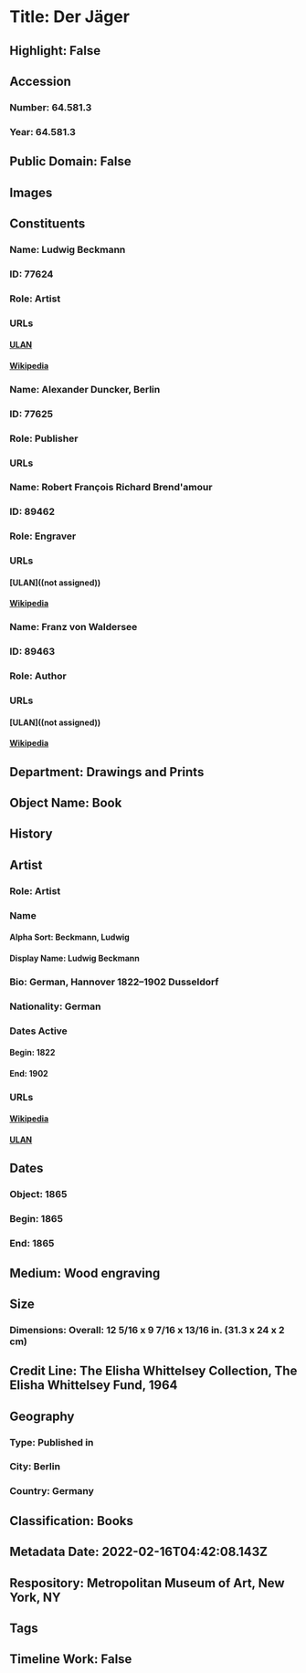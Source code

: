 # Title: Der Jäger
## Highlight: False
## Accession
### Number: 64.581.3
### Year: 64.581.3
## Public Domain: False
## Images
## Constituents
### Name: Ludwig Beckmann
### ID: 77624
### Role: Artist
### URLs
#### [ULAN](http://vocab.getty.edu/page/ulan/500050674)
#### [Wikipedia](https://www.wikidata.org/wiki/Q1673073)
### Name: Alexander Duncker, Berlin
### ID: 77625
### Role: Publisher
### URLs
### Name: Robert François Richard Brend&#39;amour
### ID: 89462
### Role: Engraver
### URLs
#### [ULAN]((not assigned))
#### [Wikipedia](https://www.wikidata.org/wiki/Q2149127)
### Name: Franz von Waldersee
### ID: 89463
### Role: Author
### URLs
#### [ULAN]((not assigned))
#### [Wikipedia](https://www.wikidata.org/wiki/Q1450018)
## Department: Drawings and Prints
## Object Name: Book
## History
## Artist
### Role: Artist
### Name
#### Alpha Sort: Beckmann, Ludwig
#### Display Name: Ludwig Beckmann
### Bio: German, Hannover 1822–1902 Dusseldorf
### Nationality: German
### Dates Active
#### Begin: 1822
#### End: 1902
### URLs
#### [Wikipedia](https://www.wikidata.org/wiki/Q1673073)
#### [ULAN](http://vocab.getty.edu/page/ulan/500050674)
## Dates
### Object: 1865
### Begin: 1865
### End: 1865
## Medium: Wood engraving
## Size
### Dimensions: Overall: 12 5/16 x 9 7/16 x 13/16 in. (31.3 x 24 x 2 cm)
## Credit Line: The Elisha Whittelsey Collection, The Elisha Whittelsey Fund, 1964
## Geography
### Type: Published in
### City: Berlin
### Country: Germany
## Classification: Books
## Metadata Date: 2022-02-16T04:42:08.143Z
## Respository: Metropolitan Museum of Art, New York, NY
## Tags
## Timeline Work: False